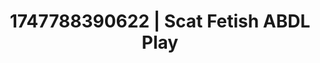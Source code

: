 ---
categories:
- Erotic AI content
- Football-themed kink
- Animation
- Artistic nudes
- CPR fetish
image: /assets/images/1747788390622.jpg
layout: post
seo:
  description: Featured content with exclusive Scat Fetish, ABDL Play. HD images available.
  keywords: Scat Fetish, ABDL Play
  og_image: /assets/images/1747788390622.jpg
  schema_type: VisualArtwork
tags:
- '#1747788390622'
- ABDL Play
- Scat Fetish
title: 1747788390622 | Scat Fetish ABDL Play
---